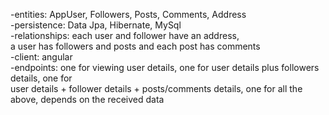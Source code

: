 -entities: AppUser, Followers, Posts, Comments, Address\
-persistence: Data Jpa, Hibernate, MySql\
-relationships: each user and follower have an address, \
a user has followers and posts and each post has comments\
-client: angular\
-endpoints: one for viewing user details, one for user details plus followers details, one for\
user details + follower details + posts/comments details, one for all the above, depends on the received data
